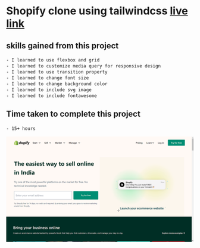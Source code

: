 # Shopify clone using tailwindcss [live link](https://myshopifyclone.netlify.app/)

## skills gained from this project
    - I learned to use flexbox and grid
    - I learned to customize media query for responsive design
    - I learned to use transition property
    - I learned to change font size
    - I learned to change background color
    - I learned to include svg image 
    - I learned to include fontawesome
    
## Time taken to complete this project
    - 15+ hours

![image](./assets/images/Screenshot%20(5).png)